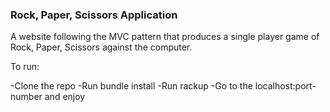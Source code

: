 ### Rock, Paper, Scissors Application

A website following the MVC pattern that produces a single player game of Rock, Paper, Scissors against the computer.

To run:

-Clone the repo
-Run bundle install
-Run rackup
-Go to the localhost:port-number and enjoy